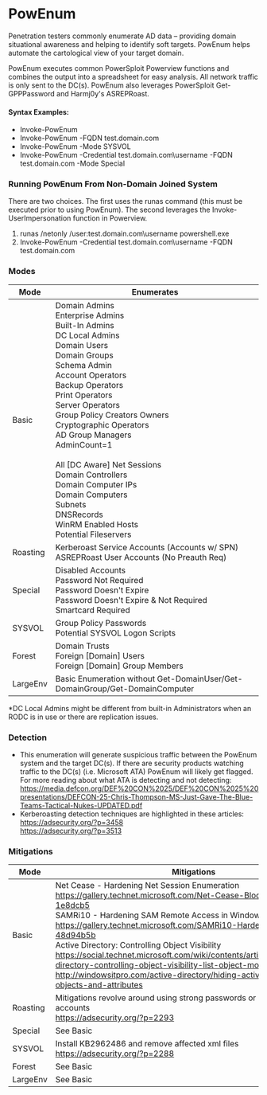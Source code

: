 # PowEnum

Penetration testers commonly enumerate AD data – providing domain situational awareness and helping to identify soft targets.  PowEnum helps automate the cartological view of your target domain.

PowEnum executes common PowerSploit Powerview functions and combines the output into a spreadsheet for easy analysis. All network traffic is only sent to the DC(s). PowEnum also leverages PowerSploit Get-GPPPassword and Harmj0y's ASREPRoast.

#### Syntax Examples:
  - Invoke-PowEnum
  - Invoke-PowEnum -FQDN test.domain.com
  - Invoke-PowEnum -Mode SYSVOL
  - Invoke-PowEnum -Credential test.domain.com\username -FQDN test.domain.com -Mode Special

### Running PowEnum From Non-Domain Joined System
There are two choices. The first uses the runas command (this must be executed prior to using PowEnum). The second leverages the Invoke-UserImpersonation function in Powerview.
1) runas /netonly /user:test.domain.com\username powershell.exe
2) Invoke-PowEnum -Credential test.domain.com\username -FQDN test.domain.com

### Modes

| Mode | Enumerates |
| ------ | ------ |
| Basic | Domain Admins<br>Enterprise Admins<br>Built-In Admins<br>DC Local Admins <br>Domain Users<br>Domain Groups<br>Schema Admin<br>Account Operators<br>Backup Operators<br>Print Operators<br>Server Operators<br>Group Policy Creators Owners<br>Cryptographic Operators<br>AD Group Managers<br>AdminCount=1<br><br>All [DC Aware] Net Sessions<br>Domain Controllers<br>Domain Computer IPs<br>Domain Computers<br>Subnets<br>DNSRecords<br>WinRM Enabled Hosts<br>Potential Fileservers |
| Roasting | Kerberoast Service Accounts (Accounts w/ SPN)<br>ASREPRoast User Accounts (No Preauth Req) |
| Special | Disabled Accounts<br>Password Not Required<br>Password Doesn't Expire<br>Password Doesn't Expire & Not Required <br>Smartcard Required |
| SYSVOL | Group Policy Passwords<br>Potential SYSVOL Logon Scripts|
| Forest | Domain Trusts<br>Foreign [Domain] Users<br>Foreign [Domain] Group Members|
| LargeEnv | Basic Enumeration without Get-DomainUser/Get-DomainGroup/Get-DomainComputer |

*DC Local Admins might be different from built-in Administrators when an RODC is in use or there are replication issues.

### Detection
  - This enumeration will generate suspicious traffic between the PowEnum system and the target DC(s). If there are security products watching traffic to the DC(s) (i.e. Microsoft ATA) PowEnum will likely get flagged. For more reading about what ATA is detecting and not detecting:<br>https://media.defcon.org/DEF%20CON%2025/DEF%20CON%2025%20presentations/DEFCON-25-Chris-Thompson-MS-Just-Gave-The-Blue-Teams-Tactical-Nukes-UPDATED.pdf
  - Kerberoasting detection techniques are highlighted in these articles:<br>https://adsecurity.org/?p=3458<br>https://adsecurity.org/?p=3513 

### Mitigations
| Mode | Mitigations |
| ------ | ------ |
| Basic | Net Cease - Hardening Net Session Enumeration<br>https://gallery.technet.microsoft.com/Net-Cease-Blocking-Net-1e8dcb5<br>SAMRi10 - Hardening SAM Remote Access in Windows 10/Server 2016<br>https://gallery.technet.microsoft.com/SAMRi10-Hardening-Remote-48d94b5b<br>Active Directory: Controlling Object Visibility<br>https://social.technet.microsoft.com/wiki/contents/articles/29558.active-directory-controlling-object-visibility-list-object-mode.aspx<br>http://windowsitpro.com/active-directory/hiding-active-directory-objects-and-attributes |
| Roasting | Mitigations revolve around using strong passwords or GMSA for affected accounts<br>https://adsecurity.org/?p=2293 |
| Special | See Basic  |
| SYSVOL | Install KB2962486  and remove affected xml files<br>https://adsecurity.org/?p=2288  |
| Forest | See Basic |
| LargeEnv | See Basic |
